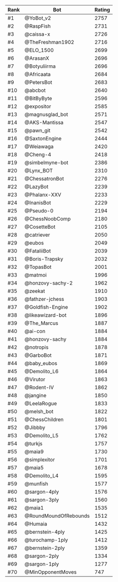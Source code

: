 Rank|Bot|Rating
---|---|---
#1|@YoBot_v2|2757
#2|@RaspFish|2731
#3|@caissa-x|2726
#4|@TheFreshman1902|2716
#5|@ELO_1500|2699
#6|@ArasanX|2696
#7|@Botyuliirma|2696
#8|@Africaata|2684
#9|@PetersBot|2683
#10|@abcbot|2640
#11|@BitByByte|2596
#12|@expositor|2585
#13|@magnusglad_bot|2571
#14|@AKS-Mantissa|2547
#15|@pawn_git|2542
#16|@SaxtonEngine|2444
#17|@Weiawaga|2420
#18|@Cheng-4|2418
#19|@simbelmyne-bot|2386
#20|@Lynx_BOT|2310
#21|@ChessatronBot|2276
#22|@LazyBot|2239
#23|@Phalanx-XXV|2233
#24|@InanisBot|2229
#25|@Pseudo-0|2194
#26|@ChessNoobComp|2180
#27|@CosetteBot|2105
#28|@catriever|2050
#29|@eubos|2049
#30|@FataliiBot|2039
#31|@Boris-Trapsky|2032
#32|@TopasBot|2001
#33|@matmoi|1996
#34|@honzovy-sachy-2|1962
#35|@zeekat|1910
#36|@fathzer-jchess|1903
#37|@Goldfish-Engine|1902
#38|@likeawizard-bot|1896
#39|@The_Marcus|1887
#40|@ai-con|1884
#41|@honzovy-sachy|1884
#42|@notropis|1878
#43|@GarboBot|1871
#44|@baby_eubos|1869
#45|@Demolito_L6|1864
#46|@Virutor|1863
#47|@Rodent-IV|1862
#48|@jangine|1850
#49|@LeelaRogue|1833
#50|@melsh_bot|1822
#51|@ChessChildren|1801
#52|@Jibbby|1796
#53|@Demolito_L5|1762
#54|@turkjs|1757
#55|@maia9|1730
#56|@simplexitor|1701
#57|@maia5|1678
#58|@Demolito_L4|1595
#59|@munfish|1577
#60|@sargon-4ply|1576
#61|@sargon-3ply|1560
#62|@maia1|1535
#63|@RoundMoundOfRebounds|1512
#64|@Humaia|1432
#65|@bernstein-4ply|1425
#66|@turochamp-1ply|1412
#67|@bernstein-2ply|1359
#68|@sargon-2ply|1334
#69|@sargon-1ply|1277
#70|@MinOpponentMoves|747
